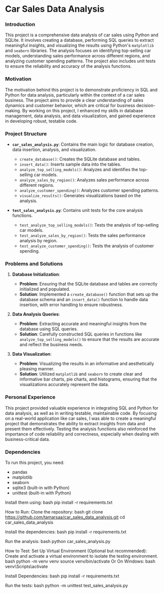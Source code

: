 # Car Sales Data Analysis

### Introduction
This project is a comprehensive data analysis of car sales using Python and SQLite. It involves creating a database, performing SQL queries to extract meaningful insights, and visualizing the results using Python's `matplotlib` and `seaborn` libraries. The analysis focuses on identifying top-selling car models, understanding sales performance across different regions, and analyzing customer spending patterns. The project also includes unit tests to ensure the reliability and accuracy of the analysis functions.

### Motivation
The motivation behind this project is to demonstrate proficiency in SQL and Python for data analysis, particularly within the context of a car sales business. The project aims to provide a clear understanding of sales dynamics and customer behavior, which are critical for business decision-making. By working on this project, I enhanced my skills in database management, data analysis, and data visualization, and gained experience in developing robust, testable code.

### Project Structure

- **`car_sales_analysis.py`**: Contains the main logic for database creation, data insertion, analysis, and visualization.
  - `create_database()`: Creates the SQLite database and tables.
  - `insert_data()`: Inserts sample data into the tables.
  - `analyze_top_selling_models()`: Analyzes and identifies the top-selling car models.
  - `analyze_sales_by_region()`: Analyzes sales performance across different regions.
  - `analyze_customer_spending()`: Analyzes customer spending patterns.
  - `visualize_results()`: Generates visualizations based on the analysis.

- **`test_sales_analysis.py`**: Contains unit tests for the core analysis functions.
  - `test_analyze_top_selling_models()`: Tests the analysis of top-selling car models.
  - `test_analyze_sales_by_region()`: Tests the sales performance analysis by region.
  - `test_analyze_customer_spending()`: Tests the analysis of customer spending.

### Problems and Solutions

1. **Database Initialization**:
   - **Problem**: Ensuring that the SQLite database and tables are correctly initialized and populated.
   - **Solution**: Implemented a `create_database()` function that sets up the database schema and an `insert_data()` function to handle data insertion, with error handling to ensure robustness.

2. **Data Analysis Queries**:
   - **Problem**: Extracting accurate and meaningful insights from the database using SQL queries.
   - **Solution**: Carefully constructed SQL queries in functions like `analyze_top_selling_models()` to ensure that the results are accurate and reflect the business needs.

3. **Data Visualization**:
   - **Problem**: Visualizing the results in an informative and aesthetically pleasing manner.
   - **Solution**: Utilized `matplotlib` and `seaborn` to create clear and informative bar charts, pie charts, and histograms, ensuring that the visualizations accurately represent the data.

### Personal Experience
This project provided valuable experience in integrating SQL and Python for data analysis, as well as in writing testable, maintainable code. By focusing on a real-world application like car sales, I was able to create a meaningful project that demonstrates the ability to extract insights from data and present them effectively. Testing the analysis functions also reinforced the importance of code reliability and correctness, especially when dealing with business-critical data.

### Dependencies
To run this project, you need:
- pandas
- matplotlib
- seaborn
- sqlite3 (built-in with Python)
- unittest (built-in with Python)

Install them using:
bash
pip install -r requirements.txt

How to Run:
Clone the repository:
bash
git clone https://github.com/tamarsaa/car_sales_data_analysis.git
cd car_sales_data_analysis

Install the dependencies:
bash
pip install -r requirements.txt

Run the analysis:
bash
python car_sales_analysis.py

How to Test:
Set Up Virtual Environment (Optional but recommended):
Create and activate a virtual environment to isolate the testing environment.
bash
python -m venv venv
source venv/bin/activate
Or On Windows:
bash
venv\Scripts\activate

Install Dependencies:
bash
pip install -r requirements.txt

Run the tests:
bash
python -m unittest test_sales_analysis.py
